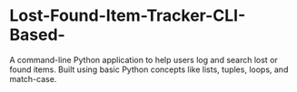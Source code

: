 # Lost-Found-Item-Tracker-CLI-Based-
A command-line Python application to help users log and search lost or found items. Built using basic Python concepts like lists, tuples, loops, and match-case.
